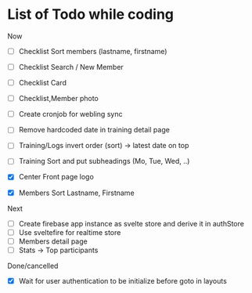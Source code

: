 # List of Todo while coding

Now

- [ ] Checklist Sort members (lastname, firstname)
- [ ] Checklist Search / New Member
- [ ] Checklist Card
- [ ] Checklist,Member photo
- [ ] Create cronjob for webling sync
- [ ] Remove hardcoded date in training detail page

- [ ] Training/Logs invert order (sort) -> latest date on top
- [ ] Training Sort and put subheadings (Mo, Tue, Wed, ..)
- [X] Center Front page logo
- [X] Members Sort Lastname, Firstname

Next

- [ ] Create firebase app instance as svelte store and derive it in authStore
- [ ] Use sveltefire for realtime store
- [ ] Members detail page
- [ ] Stats -> Top participants

Done/cancelled

- [x] Wait for user authentication to be initialize before goto in layouts

